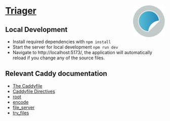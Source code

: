 # <img src="public/stickerify.svg" alt="Stickerify Logo" align="right" width="100">[Triager](https://t.me/StickerifyImageBot)

## Local Development

- Install required dependencies with `npm install`
- Start the server for local development `npm run dev`
- Navigate to http://localhost:5173/, the application will automatically reload if you change any of the source files.

## Relevant Caddy documentation

- [The Caddyfile](https://caddyserver.com/docs/caddyfile)
- [Caddyfile Directives](https://caddyserver.com/docs/caddyfile/directives)
- [root](https://caddyserver.com/docs/caddyfile/directives/root)
- [encode](https://caddyserver.com/docs/caddyfile/directives/encode)
- [file_server](https://caddyserver.com/docs/caddyfile/directives/file_server)
- [try_files](https://caddyserver.com/docs/caddyfile/directives/try_files)
